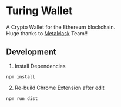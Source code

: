 # Turing Wallet 
A Crypto Wallet for the Ethereum blockchain.
<br>
Huge thanks to [MetaMask](https://github.com/MetaMask) Team!! 

## Development 

1. Install Dependencies 
```
npm install
```

2. Re-build Chrome Extension after edit
```
npm run dist 
```
